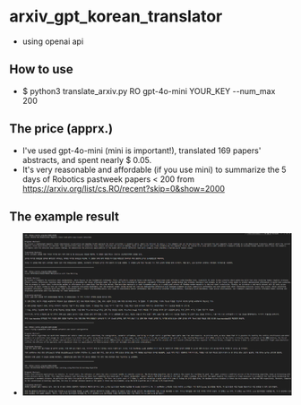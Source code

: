 # arxiv_gpt_korean_translator
- using openai api 

## How to use 
- $ python3 translate_arxiv.py RO gpt-4o-mini YOUR_KEY --num_max 200

## The price (apprx.)
- I've used gpt-4o-mini (mini is important!), translated 169 papers' abstracts, and spent nearly $ 0.05.
- It's very reasonable and affordable (if you use mini) to summarize the 5 days of Robotics pastweek papers < 200 from https://arxiv.org/list/cs.RO/recent?skip=0&show=2000

## The example result 
- ![예시](example_capture.png)
